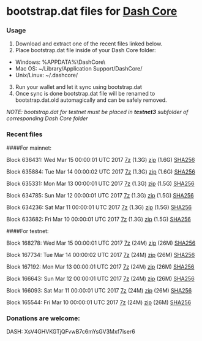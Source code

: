 # bootstrap.dat files for [Dash Core](https://www.dash.org)

### Usage

1. Download and extract one of the recent files linked below.
2. Place bootstrap.dat file inside of your Dash Core folder:
 - Windows: %APPDATA%\DashCore\
 - Mac OS: ~/Library/Application Support/DashCore/
 - Unix/Linux: ~/.dashcore/
3. Run your wallet and let it sync using bootstrap.dat
4. Once sync is done bootstrap.dat file will be renamed to bootstrap.dat.old automagically and can be safely removed.

_NOTE: bootstrap.dat for testnet must be placed in **testnet3** subfolder of corresponding Dash Core folder_

### Recent files

####For mainnet:

Block 636431: Wed Mar 15 00:00:01 UTC 2017 [7z](https://transfer.sh/wc83j/bootstrap.dat.20170315.7z) (1.3G) [zip](https://transfer.sh/FZPuJ/bootstrap.dat.20170315.zip) (1.6G) [SHA256](https://transfer.sh/eYcHI/sha256.txt)

Block 635884: Tue Mar 14 00:00:02 UTC 2017 [7z](https://transfer.sh/BYKJU/bootstrap.dat.20170314.7z) (1.3G) [zip](https://transfer.sh/lxV9d/bootstrap.dat.20170314.zip) (1.6G) [SHA256](https://transfer.sh/hpkfe/sha256.txt)

Block 635331: Mon Mar 13 00:00:01 UTC 2017 [7z](https://transfer.sh/NDHui/bootstrap.dat.20170313.7z) (1.3G) [zip](https://transfer.sh/xspHs/bootstrap.dat.20170313.zip) (1.5G) [SHA256](https://transfer.sh/ifQ2e/sha256.txt)

Block 634785: Sun Mar 12 00:00:01 UTC 2017 [7z](https://transfer.sh/1487d0/bootstrap.dat.20170312.7z) (1.3G) [zip](https://transfer.sh/NZmcJ/bootstrap.dat.20170312.zip) (1.5G) [SHA256](https://transfer.sh/kniak/sha256.txt)

Block 634236: Sat Mar 11 00:00:01 UTC 2017 [7z](https://transfer.sh/ceNTz/bootstrap.dat.20170311.7z) (1.3G) [zip](https://transfer.sh/p4skU/bootstrap.dat.20170311.zip) (1.5G) [SHA256](https://transfer.sh/m5miX/sha256.txt)

Block 633682: Fri Mar 10 00:00:01 UTC 2017 [7z](https://transfer.sh/yldwu/bootstrap.dat.20170310.7z) (1.3G) [zip](https://transfer.sh/xXUR1/bootstrap.dat.20170310.zip) (1.5G) [SHA256](https://transfer.sh/10iVBm/sha256.txt)

####For testnet:

Block 168278: Wed Mar 15 00:00:01 UTC 2017 [7z](https://transfer.sh/5N24b/bootstrap.dat.20170315.7z) (24M) [zip](https://transfer.sh/CVXsW/bootstrap.dat.20170315.zip) (26M) [SHA256](https://transfer.sh/uzOCQ/sha256.txt)

Block 167734: Tue Mar 14 00:00:02 UTC 2017 [7z](https://transfer.sh/9UZa9/bootstrap.dat.20170314.7z) (24M) [zip](https://transfer.sh/12k2X4/bootstrap.dat.20170314.zip) (26M) [SHA256](https://transfer.sh/ppn7V/sha256.txt)

Block 167192: Mon Mar 13 00:00:01 UTC 2017 [7z](https://transfer.sh/mx9WV/bootstrap.dat.20170313.7z) (24M) [zip](https://transfer.sh/g8nXD/bootstrap.dat.20170313.zip) (26M) [SHA256](https://transfer.sh/V8bAE/sha256.txt)

Block 166643: Sun Mar 12 00:00:01 UTC 2017 [7z](https://transfer.sh/g3Djg/bootstrap.dat.20170312.7z) (24M) [zip](https://transfer.sh/ZU239/bootstrap.dat.20170312.zip) (26M) [SHA256](https://transfer.sh/IKPSW/sha256.txt)

Block 166093: Sat Mar 11 00:00:01 UTC 2017 [7z](https://transfer.sh/14DX4C/bootstrap.dat.20170311.7z) (24M) [zip](https://transfer.sh/iDukH/bootstrap.dat.20170311.zip) (26M) [SHA256](https://transfer.sh/13FtqH/sha256.txt)

Block 165544: Fri Mar 10 00:00:01 UTC 2017 [7z](https://transfer.sh/13Xuk7/bootstrap.dat.20170310.7z) (24M) [zip](https://transfer.sh/ykvt9/bootstrap.dat.20170310.zip) (26M) [SHA256](https://transfer.sh/dv25w/sha256.txt)

### Donations are welcome:

DASH: XsV4GHVKGTjQFvwB7c6mYsGV3Mxf7iser6
